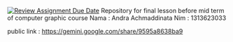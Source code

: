 [![Review Assignment Due Date](https://classroom.github.com/assets/deadline-readme-button-22041afd0340ce965d47ae6ef1cefeee28c7c493a6346c4f15d667ab976d596c.svg)](https://classroom.github.com/a/XxdT5pUo)
Repository for final lesson before mid term of computer graphic course
Nama : Andra Achmaddinata
Nim : 1313623033

public link : https://gemini.google.com/share/9595a8638ba9